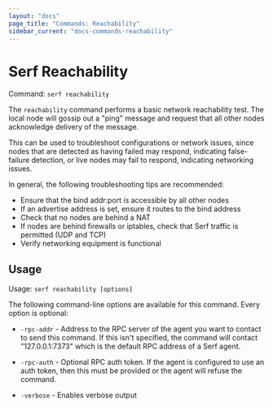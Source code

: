 ```yaml
---
layout: "docs"
page_title: "Commands: Reachability"
sidebar_current: "docs-commands-reachability"
---
```


# Serf Reachability

Command: `serf reachability`

The `reachability` command performs a basic network reachability test.
The local node will gossip out a "ping" message and request that all other
nodes acknowledge delivery of the message.

This can be used to troubleshoot configurations or network issues, since
nodes that are detected as having failed may respond, indicating false-failure
detection, or live nodes may fail to respond, indicating networking issues.

In general, the following troubleshooting tips are recommended:

* Ensure that the bind addr:port is accessible by all other nodes
* If an advertise address is set, ensure it routes to the bind address
* Check that no nodes are behind a NAT
* If nodes are behind firewalls or iptables, check that Serf traffic is permitted (UDP and TCP)
* Verify networking equipment is functional

## Usage

Usage: `serf reachability [options]`

The following command-line options are available for this command.
Every option is optional:

* `-rpc-addr` - Address to the RPC server of the agent you want to contact
  to send this command. If this isn't specified, the command will contact
  "127.0.0.1:7373" which is the default RPC address of a Serf agent.

* `-rpc-auth` - Optional RPC auth token. If the agent is configured to use
  an auth token, then this must be provided or the agent will refuse the
  command.

* `-verbose` - Enables verbose output

